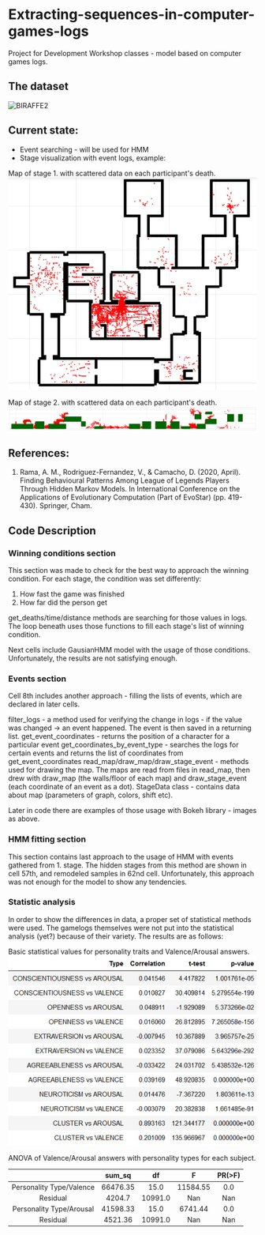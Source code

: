 # Extracting-sequences-in-computer-games-logs
Project for Development Workshop classes - model based on computer games logs.

## The dataset
![BIRAFFE2](https://zenodo.org/record/3865860#.XvjpwecwhPY)

## Current state:
- Event searching - will be used for HMM
- Stage visualization with event logs, example:

Map of stage 1. with scattered data on each participant's death.
![Stage1](/stage_1_deaths.jpg?raw=true "Map and data on deaths from stage 1")

Map of stage 2. with scattered data on each participant's death.
![Stage2](/stage_2_deaths.jpg?raw=true "Map and data on deaths from stage 2")


## References:
1. Rama, A. M., Rodriguez-Fernandez, V., & Camacho, D. (2020, April). Finding Behavioural Patterns Among League of Legends Players Through Hidden Markov Models. In International Conference on the Applications of Evolutionary Computation (Part of EvoStar) (pp. 419-430). Springer, Cham.

## Code Description

### Winning conditions section
This section was made to check for the best way to approach the winning condition. For each stage, the condition was set differently:
1. How fast the game was finished
2. How far did the person get

get_deaths/time/distance methods are searching for those values in logs. The loop beneath uses those functions to fill each stage's list of winning condition.

Next cells include GausianHMM model with the usage of those conditions. Unfortunately, the results are not satisfying enough.

### Events section
Cell 8th includes another approach - filling the lists of events, which are declared in later cells.

filter_logs - a method used for verifying the change in logs - if the value was changed -> an event happened. The event is then saved in a returning list.
get_event_coordinates - returns the position of a character for a particular event
get_coordinates_by_event_type - searches the logs for certain events and returns the list of coordinates from get_event_coordinates
read_map/draw_map/draw_stage_event - methods used for drawing the map. The maps are read from files in read_map, then drew with draw_map (the walls/floor of each map) and draw_stage_event (each coordinate of an event as a dot).
StageData class - contains data about map (parameters of graph, colors, shift etc).

Later in code there are examples of those usage with Bokeh library - images as above.

### HMM fitting section
This section contains last approach to the usage of HMM with events gathered from 1. stage. The hidden stages from this method are shown in cell 57th, and remodeled samples in 62nd cell. Unfortunately, this approach was not enough for the model to show any tendencies.

### Statistic analysis
In order to show the differences in data, a proper set of statistical methods were used. The gamelogs themselves were not put into the statistical analysis (yet?) because of their variety. The results are as follows:

Basic statistical values for personality traits and Valence/Arousal answers.
![statistics](/statistics.jpg?raw=true "Table of statistical values")

ANOVA of Valence/Arousal answers with personality types for each subject.

|                          |  sum_sq  |    df   |     F    | PR(>F) |
|:------------------------:|:--------:|:-------:|:--------:|:------:|
| Personality Type/Valence | 66476.35 |   15.0  | 11584.55 |   0.0  |
| Residual                 | 4204.7   | 10991.0 | Nan      | Nan    |
| Personality Type/Arousal | 41598.33 |   15.0  |  6741.44 |   0.0  |
| Residual                 | 4521.36  | 10991.0 | Nan      | Nan    |
